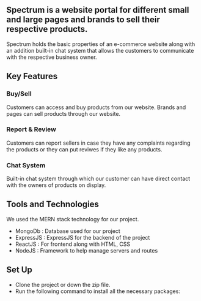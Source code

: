 ## Spectrum is a website portal for different small and large pages and brands to sell their respective products.

Spectrum holds the basic properties of an e-commerce website along with an addition built-in chat system that allows the customers to communicate with the respective business owner.

## Key Features

### Buy/Sell
Customers can access and buy products from our website. Brands and pages can sell products through our website.

### Report & Review 
Customers can report sellers in case they have any complaints regarding the products or they can put reviwes if they like any products.

### Chat System
Built-in chat system through which our customer can have direct contact with the owners of products on display.

## Tools and Technologies 
We used the MERN stack technology for our project.

- MongoDb : Database used for our project
- ExpressJS : ExpressJS for the backend of the project
- ReactJS : For frontend along with HTML, CSS
- NodeJS : Framework to help manage servers and routes

## Set Up

- Clone the project or down the zip file.
- Run the following command to install all the necessary packages:
  ```bash npm install
   





